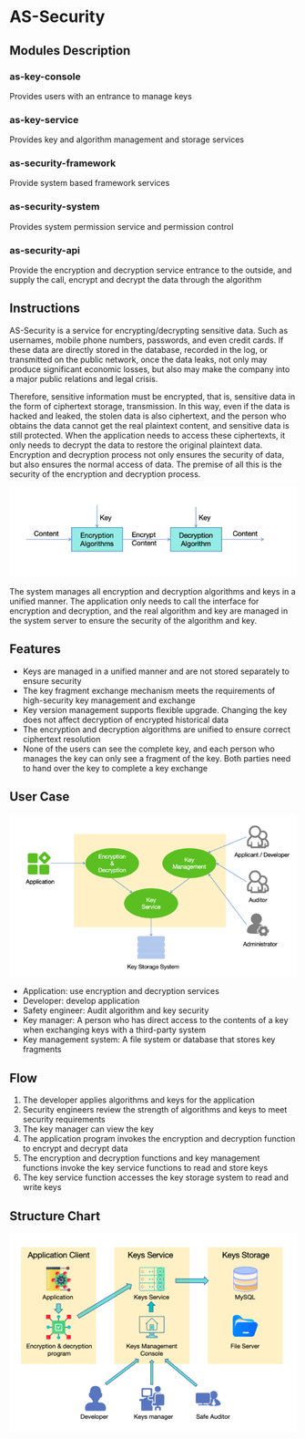 # AS-Security
## Modules Description
### as-key-console
Provides users with an entrance to manage keys
### as-key-service
Provides key and algorithm management and storage services
### as-security-framework
Provide system based framework services
### as-security-system
Provides system permission service and permission control
### as-security-api
Provide the encryption and decryption service entrance to the outside, and supply the call,
encrypt and decrypt the data through the algorithm

## Instructions
AS-Security is a service for encrypting/decrypting sensitive data. 
Such as usernames, mobile phone numbers, passwords, and even credit cards.
If these data are directly stored in the database, recorded in the log, 
or transmitted on the public network, once the data leaks, not only may 
produce significant economic losses, but also may make the company into 
a major public relations and legal crisis.

Therefore, sensitive information must be encrypted, that is, sensitive 
data in the form of ciphertext storage, transmission. In this way, 
even if the data is hacked and leaked, the stolen data is also ciphertext,
and the person who obtains the data cannot get the real plaintext content,
and sensitive data is still protected. When the application needs to access 
these ciphertexts, it only needs to decrypt the data to restore the original
plaintext data. Encryption and decryption process not only ensures the 
security of data, but also ensures the normal access of data.
The premise of all this is the security of the encryption and decryption process.

![img.png](document/img/img.png)

The system manages all encryption and decryption algorithms and keys in a unified manner.
The application only needs to call the interface for encryption and decryption, 
and the real algorithm and key are managed in the system server to ensure the security 
of the algorithm and key.

## Features
- Keys are managed in a unified manner and are not stored separately to ensure security
- The key fragment exchange mechanism meets the requirements of high-security key management and exchange
- Key version management supports flexible upgrade. Changing the key does not affect decryption of encrypted historical data
- The encryption and decryption algorithms are unified to ensure correct ciphertext resolution
- None of the users can see the complete key, and each person who manages the key can only see a fragment of the key. 
Both parties need to hand over the key to complete a key exchange

## User Case
![img.png](document/img/usecase.png)
- Application: use encryption and decryption services
- Developer: develop application
- Safety engineer: Audit algorithm and key security
- Key manager: A person who has direct access to the contents of a key when exchanging keys with a third-party system
- Key management system: A file system or database that stores key fragments

## Flow
1. The developer applies algorithms and keys for the application
2. Security engineers review the strength of algorithms and keys to meet security requirements
3. The key manager can view the key
4. The application program invokes the encryption and decryption function to encrypt and decrypt data
5. The encryption and decryption functions and key management functions invoke the key service functions to read and store keys
6. The key service function accesses the key storage system to read and write keys

## Structure Chart
![img.png](document/img/structure-chart.png)